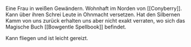 Eine Frau in weißen Gewändern. Wohnhaft im Norden von [[Conyberry]]. Kann über ihren Schrei Leute in Ohnmacht versetzen. Hat den Silbernen Kamm von uns zurück erhalten uns aber nicht exakt verraten, wo sich das Magische Buch [[Bowgentle Spellbook]] befindet.

Kann fliegen und ist leicht gereizt.